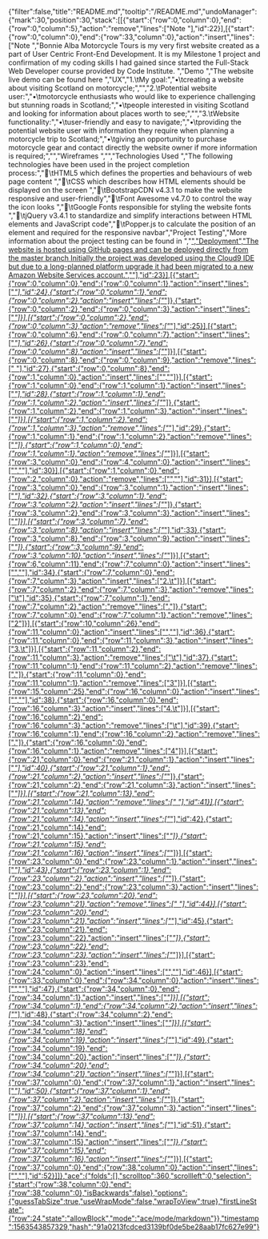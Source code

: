 {"filter":false,"title":"README.md","tooltip":"/README.md","undoManager":{"mark":30,"position":30,"stack":[[{"start":{"row":0,"column":0},"end":{"row":0,"column":5},"action":"remove","lines":["Note "],"id":22}],[{"start":{"row":0,"column":0},"end":{"row":33,"column":0},"action":"insert","lines":["Note ","Bonnie Alba Motorcycle Tours is my very first website created as a part of User Centric Front-End Development. It is my Milestone 1 project and confirmation of my coding skills I had gained since started the Full-Stack Web Developer course provided by Code Institute. ","Demo ","The website live demo can be found here ","UX","1.\tMy goal:","•\tcreating a website about visiting Scotland on motorcycle;","","2.\tPotential website user:","•\tmotorcycle enthusiasts who would like to experience challenging but stunning roads in Scotland;","•\tpeople interested in visiting Scotland and looking for information about places worth to see;","","3.\tWebsite functionality:","•\tuser-friendly and easy to navigate;","•\tproviding the potential website user with information they require when planning a motorcycle trip to Scotland;","•\tgiving an opportunity to purchase motorcycle gear and contact directly the website owner if more information is required;","","Wireframes ","","Technologies Used ","The following technologies have been used in the project completion process:","\tHTML5 which defines the properties and behaviours of web page content  ","\tCSS which describes how HTML elements should be displayed on the screen ","\tBootstrapCDN v4.3.1 to make the website responsive and user-friendly","\tFont Awesome v4.7.0 to control the way the icon looks  ","\tGoogle Fonts responsible for styling the website fonts ","\tjQuery v3.4.1 to standardize and simplify interactions between HTML elements and JavaScript code","\tPopper.js to calculate the position of an element and required for the responsive navbar","Project Testing","More information about the project testing can be found in ","<a href=”https://github.com/KrisK1978/milestone-project1-bamt-ucfd/blob/master/TESTING.md”>","Deployment","The website is hosted using GitHub pages and can be deployed directly from the <a href=”https://github.com/KrisK1978/milestone-project1-bamt-ucfd”>master branch   Initially the project was developed using the <a href=”https://c9.io/login”> Cloud9 IDE but due to a long-planned platform upgrade it had been migrated to a new Amazon Website Services account.",""],"id":23}],[{"start":{"row":0,"column":0},"end":{"row":0,"column":1},"action":"insert","lines":["*"],"id":24},{"start":{"row":0,"column":1},"end":{"row":0,"column":2},"action":"insert","lines":["*"]},{"start":{"row":0,"column":2},"end":{"row":0,"column":3},"action":"insert","lines":["*"]}],[{"start":{"row":0,"column":2},"end":{"row":0,"column":3},"action":"remove","lines":["*"],"id":25}],[{"start":{"row":0,"column":6},"end":{"row":0,"column":7},"action":"insert","lines":["*"],"id":26},{"start":{"row":0,"column":7},"end":{"row":0,"column":8},"action":"insert","lines":["*"]}],[{"start":{"row":0,"column":8},"end":{"row":0,"column":9},"action":"remove","lines":[" "],"id":27},{"start":{"row":0,"column":8},"end":{"row":1,"column":0},"action":"insert","lines":["",""]}],[{"start":{"row":1,"column":0},"end":{"row":1,"column":1},"action":"insert","lines":["*"],"id":28},{"start":{"row":1,"column":1},"end":{"row":1,"column":2},"action":"insert","lines":["*"]},{"start":{"row":1,"column":2},"end":{"row":1,"column":3},"action":"insert","lines":["*"]}],[{"start":{"row":1,"column":2},"end":{"row":1,"column":3},"action":"remove","lines":["*"],"id":29},{"start":{"row":1,"column":1},"end":{"row":1,"column":2},"action":"remove","lines":["*"]},{"start":{"row":1,"column":0},"end":{"row":1,"column":1},"action":"remove","lines":["*"]}],[{"start":{"row":3,"column":0},"end":{"row":4,"column":0},"action":"insert","lines":["",""],"id":30}],[{"start":{"row":1,"column":0},"end":{"row":2,"column":0},"action":"remove","lines":["",""],"id":31}],[{"start":{"row":3,"column":0},"end":{"row":3,"column":1},"action":"insert","lines":["*"],"id":32},{"start":{"row":3,"column":1},"end":{"row":3,"column":2},"action":"insert","lines":["*"]},{"start":{"row":3,"column":2},"end":{"row":3,"column":3},"action":"insert","lines":["*"]}],[{"start":{"row":3,"column":7},"end":{"row":3,"column":8},"action":"insert","lines":["*"],"id":33},{"start":{"row":3,"column":8},"end":{"row":3,"column":9},"action":"insert","lines":["*"]},{"start":{"row":3,"column":9},"end":{"row":3,"column":10},"action":"insert","lines":["*"]}],[{"start":{"row":6,"column":11},"end":{"row":7,"column":0},"action":"insert","lines":["",""],"id":34},{"start":{"row":7,"column":0},"end":{"row":7,"column":3},"action":"insert","lines":["2.\t"]}],[{"start":{"row":7,"column":2},"end":{"row":7,"column":3},"action":"remove","lines":["\t"],"id":35},{"start":{"row":7,"column":1},"end":{"row":7,"column":2},"action":"remove","lines":["."]},{"start":{"row":7,"column":0},"end":{"row":7,"column":1},"action":"remove","lines":["2"]}],[{"start":{"row":10,"column":26},"end":{"row":11,"column":0},"action":"insert","lines":["",""],"id":36},{"start":{"row":11,"column":0},"end":{"row":11,"column":3},"action":"insert","lines":["3.\t"]}],[{"start":{"row":11,"column":2},"end":{"row":11,"column":3},"action":"remove","lines":["\t"],"id":37},{"start":{"row":11,"column":1},"end":{"row":11,"column":2},"action":"remove","lines":["."]},{"start":{"row":11,"column":0},"end":{"row":11,"column":1},"action":"remove","lines":["3"]}],[{"start":{"row":15,"column":25},"end":{"row":16,"column":0},"action":"insert","lines":["",""],"id":38},{"start":{"row":16,"column":0},"end":{"row":16,"column":3},"action":"insert","lines":["4.\t"]}],[{"start":{"row":16,"column":2},"end":{"row":16,"column":3},"action":"remove","lines":["\t"],"id":39},{"start":{"row":16,"column":1},"end":{"row":16,"column":2},"action":"remove","lines":["."]},{"start":{"row":16,"column":0},"end":{"row":16,"column":1},"action":"remove","lines":["4"]}],[{"start":{"row":21,"column":0},"end":{"row":21,"column":1},"action":"insert","lines":["*"],"id":40},{"start":{"row":21,"column":1},"end":{"row":21,"column":2},"action":"insert","lines":["*"]},{"start":{"row":21,"column":2},"end":{"row":21,"column":3},"action":"insert","lines":["*"]}],[{"start":{"row":21,"column":13},"end":{"row":21,"column":14},"action":"remove","lines":[" "],"id":41}],[{"start":{"row":21,"column":13},"end":{"row":21,"column":14},"action":"insert","lines":["*"],"id":42},{"start":{"row":21,"column":14},"end":{"row":21,"column":15},"action":"insert","lines":["*"]},{"start":{"row":21,"column":15},"end":{"row":21,"column":16},"action":"insert","lines":["*"]}],[{"start":{"row":23,"column":0},"end":{"row":23,"column":1},"action":"insert","lines":["*"],"id":43},{"start":{"row":23,"column":1},"end":{"row":23,"column":2},"action":"insert","lines":["*"]},{"start":{"row":23,"column":2},"end":{"row":23,"column":3},"action":"insert","lines":["*"]}],[{"start":{"row":23,"column":20},"end":{"row":23,"column":21},"action":"remove","lines":[" "],"id":44}],[{"start":{"row":23,"column":20},"end":{"row":23,"column":21},"action":"insert","lines":["*"],"id":45},{"start":{"row":23,"column":21},"end":{"row":23,"column":22},"action":"insert","lines":["*"]},{"start":{"row":23,"column":22},"end":{"row":23,"column":23},"action":"insert","lines":["*"]}],[{"start":{"row":23,"column":23},"end":{"row":24,"column":0},"action":"insert","lines":["",""],"id":46}],[{"start":{"row":33,"column":0},"end":{"row":34,"column":0},"action":"insert","lines":["",""],"id":47},{"start":{"row":34,"column":0},"end":{"row":34,"column":1},"action":"insert","lines":["*"]}],[{"start":{"row":34,"column":1},"end":{"row":34,"column":2},"action":"insert","lines":["*"],"id":48},{"start":{"row":34,"column":2},"end":{"row":34,"column":3},"action":"insert","lines":["*"]}],[{"start":{"row":34,"column":18},"end":{"row":34,"column":19},"action":"insert","lines":["*"],"id":49},{"start":{"row":34,"column":19},"end":{"row":34,"column":20},"action":"insert","lines":["*"]},{"start":{"row":34,"column":20},"end":{"row":34,"column":21},"action":"insert","lines":["*"]}],[{"start":{"row":37,"column":0},"end":{"row":37,"column":1},"action":"insert","lines":["*"],"id":50},{"start":{"row":37,"column":1},"end":{"row":37,"column":2},"action":"insert","lines":["*"]},{"start":{"row":37,"column":2},"end":{"row":37,"column":3},"action":"insert","lines":["*"]}],[{"start":{"row":37,"column":13},"end":{"row":37,"column":14},"action":"insert","lines":["*"],"id":51},{"start":{"row":37,"column":14},"end":{"row":37,"column":15},"action":"insert","lines":["*"]},{"start":{"row":37,"column":15},"end":{"row":37,"column":16},"action":"insert","lines":["*"]}],[{"start":{"row":37,"column":0},"end":{"row":38,"column":0},"action":"insert","lines":["",""],"id":52}]]},"ace":{"folds":[],"scrolltop":360,"scrollleft":0,"selection":{"start":{"row":38,"column":0},"end":{"row":38,"column":0},"isBackwards":false},"options":{"guessTabSize":true,"useWrapMode":false,"wrapToView":true},"firstLineState":{"row":24,"state":"allowBlock","mode":"ace/mode/markdown"}},"timestamp":1563543857329,"hash":"91a0213fcdced3139bf0de5be28aab17fc627e99"}